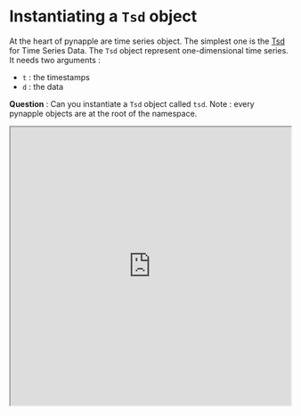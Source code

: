 # Instantiating a `Tsd` object

At the heart of pynapple are time series object. The simplest one is the 
[Tsd](https://pynapple.org/generated/pynapple.Tsd.html#pynapple.Tsd) for
Time Series Data. 
The `Tsd` object represent one-dimensional time series. It needs two arguments :

- `t` : the timestamps
- `d` : the data

**Question** : Can you instantiate a `Tsd` object called `tsd`. Note : every pynapple
objects are at the root of the namespace.




<iframe 
src="https://pynapple-org.github.io/pynapple-repl/repl/index.html?kernel=python" width="100%" height="500px">
</iframe>
